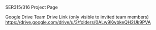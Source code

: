 SER315/316 Project Page

Google Drive Team Drive Link (only visible to invited team members)
https://drive.google.com/drive/u/3/folders/0ALw9KwbkeQH2Uk9PVA
